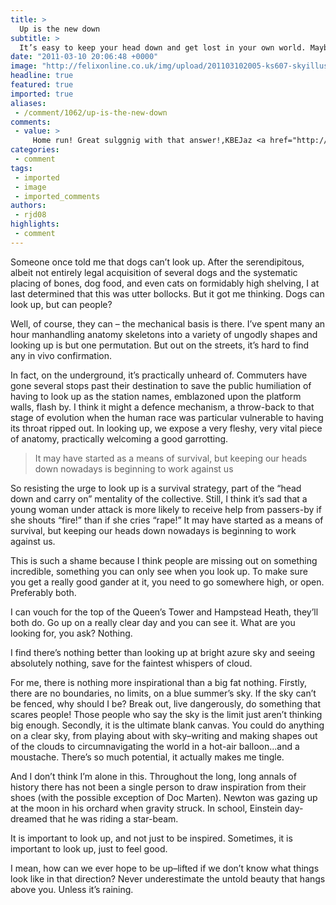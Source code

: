 ```yaml
---
title: >
  Up is the new down
subtitle: >
  It’s easy to keep your head down and get lost in your own world. Maybe we should all get a new perspective
date: "2011-03-10 20:06:48 +0000"
image: "http://felixonline.co.uk/img/upload/201103102005-ks607-skyillus.jpg"
headline: true
featured: true
imported: true
aliases:
 - /comment/1062/up-is-the-new-down
comments:
 - value: >
     Home run! Great sulggnig with that answer!,KBEJaz <a href="http://pixanotkjuel.com/">pixanotkjuel</a>,KBEJaz <a href="http://pixanotkjuel.com/">pixanotkjuel</a>,lart mikid <br>, <a href="http://www.medbalance.net/">priligy best buy</a> &gt;:PPP <a href="http://www.pillssearch.net/">lexapro liver zoloft</a> jgvvv <a href="http://www.protomeds.net/">propecia</a> :-(( , <a href="http://www.viaprix.net/">buy ultram</a> 847677 <a href="http://www.yourstealightfully.com/nexium.html">nexium</a> rsev <a href="http://www.medssupport.com/">topamax</a> 8PPP
categories:
 - comment
tags:
 - imported
 - image
 - imported_comments
authors:
 - rjd08
highlights:
 - comment
---
```


Someone once told me that dogs can’t look up. After the serendipitous, albeit not entirely legal acquisition of several dogs and the systematic placing of bones, dog food, and even cats on formidably high shelving, I at last determined that this was utter bollocks. But it got me thinking. Dogs can look up, but can people?

Well, of course, they can – the mechanical basis is there. I’ve spent many an hour manhandling anatomy skeletons into a variety of ungodly shapes and looking up is but one permutation. But out on the streets, it’s hard to find any in vivo confirmation.

In fact, on the underground, it’s practically unheard of. Commuters have gone several stops past their destination to save the public humiliation of having to look up as the station names, emblazoned upon the platform walls, flash by. I think it might a defence mechanism, a throw-back to that stage of evolution when the human race was particular vulnerable to having its throat ripped out. In looking up, we expose a very fleshy, very vital piece of anatomy, practically welcoming a good garrotting.

> It may have started as a means of survival, but keeping our heads down nowadays is beginning to work against us

So resisting the urge to look up is a survival strategy, part of the “head down and carry on” mentality of the collective. Still, I think it’s sad that a young woman under attack is more likely to receive help from passers-by if she shouts “fire!” than if she cries “rape!” It may have started as a means of survival, but keeping our heads down nowadays is beginning to work against us.

This is such a shame because I think people are missing out on something incredible, something you can only see when you look up. To make sure you get a really good gander at it, you need to go somewhere high, or open. Preferably both.

I can vouch for the top of the Queen’s Tower and Hampstead Heath, they’ll both do. Go up on a really clear day and you can see it. What are you looking for, you ask? Nothing.

I find there’s nothing better than looking up at bright azure sky and seeing absolutely nothing, save for the faintest whispers of cloud.

For me, there is nothing more inspirational than a big fat nothing. Firstly, there are no boundaries, no limits, on a blue summer’s sky. If the sky can’t be fenced, why should I be? Break out, live dangerously, do something that scares people! Those people who say the sky is the limit just aren’t thinking big enough. Secondly, it is the ultimate blank canvas. You could do anything on a clear sky, from playing about with sky–writing and making shapes out of the clouds to circumnavigating the world in a hot-air balloon...and a moustache. There’s so much potential, it actually makes me tingle.

And I don’t think I’m alone in this. Throughout the long, long annals of history there has not been a single person to draw inspiration from their shoes (with the possible exception of Doc Marten). Newton was gazing up at the moon in his orchard when gravity struck. In school, Einstein day-dreamed that he was riding a star-beam.

It is important to look up, and not just to be inspired. Sometimes, it is important to look up, just to feel good.

I mean, how can we ever hope to be up–lifted if we don’t know what things look like in that direction? Never underestimate the untold beauty that hangs above you. Unless it’s raining.
